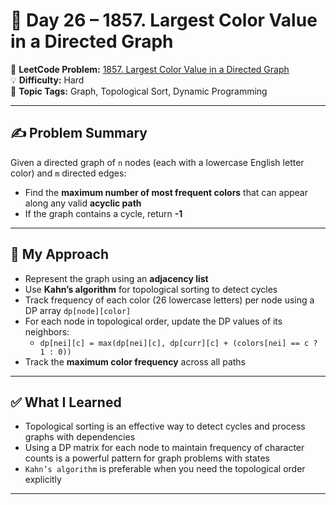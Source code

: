 # 📅 Day 26 – 1857. Largest Color Value in a Directed Graph  
🔗 **LeetCode Problem:** [1857. Largest Color Value in a Directed Graph](https://leetcode.com/problems/largest-color-value-in-a-directed-graph)  
💡 **Difficulty:** Hard  
🧠 **Topic Tags:** Graph, Topological Sort, Dynamic Programming  

---

## ✍️ Problem Summary  
Given a directed graph of `n` nodes (each with a lowercase English letter color) and `m` directed edges:  
- Find the **maximum number of most frequent colors** that can appear along any valid **acyclic path**  
- If the graph contains a cycle, return **-1**

---

## 🚧 My Approach  
- Represent the graph using an **adjacency list**
- Use **Kahn’s algorithm** for topological sorting to detect cycles
- Track frequency of each color (26 lowercase letters) per node using a DP array `dp[node][color]`
- For each node in topological order, update the DP values of its neighbors:
  - `dp[nei][c] = max(dp[nei][c], dp[curr][c] + (colors[nei] == c ? 1 : 0))`
- Track the **maximum color frequency** across all paths

---

## ✅ What I Learned  
- Topological sorting is an effective way to detect cycles and process graphs with dependencies  
- Using a DP matrix for each node to maintain frequency of character counts is a powerful pattern for graph problems with states  
- `Kahn’s algorithm` is preferable when you need the topological order explicitly

---
